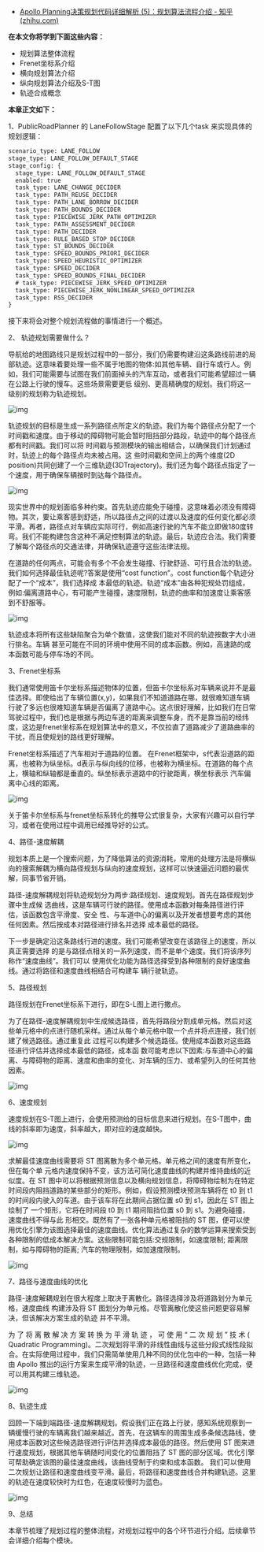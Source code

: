 - [Apollo Planning决策规划代码详细解析 (5)：规划算法流程介绍 - 知乎 (zhihu.com)](https://zhuanlan.zhihu.com/p/496018011)

**在本文你将学到下面这些内容：**

- 规划算法整体流程
- Frenet坐标系介绍
- 横向规划算法介绍
- 纵向规划算法介绍及S-T图
- 轨迹合成概念

**本章正文如下：**

1、PublicRoadPlanner 的 LaneFollowStage 配置了以下几个task 来实现具体的规划逻辑：

```protobuf
scenario_type: LANE_FOLLOW
stage_type: LANE_FOLLOW_DEFAULT_STAGE
stage_config: {
  stage_type: LANE_FOLLOW_DEFAULT_STAGE
  enabled: true
  task_type: LANE_CHANGE_DECIDER
  task_type: PATH_REUSE_DECIDER
  task_type: PATH_LANE_BORROW_DECIDER
  task_type: PATH_BOUNDS_DECIDER
  task_type: PIECEWISE_JERK_PATH_OPTIMIZER
  task_type: PATH_ASSESSMENT_DECIDER
  task_type: PATH_DECIDER
  task_type: RULE_BASED_STOP_DECIDER
  task_type: ST_BOUNDS_DECIDER
  task_type: SPEED_BOUNDS_PRIORI_DECIDER
  task_type: SPEED_HEURISTIC_OPTIMIZER
  task_type: SPEED_DECIDER
  task_type: SPEED_BOUNDS_FINAL_DECIDER
  # task_type: PIECEWISE_JERK_SPEED_OPTIMIZER
  task_type: PIECEWISE_JERK_NONLINEAR_SPEED_OPTIMIZER
  task_type: RSS_DECIDER
}
```

接下来将会对整个规划流程做的事情进行一个概述。

2、 轨迹规划需要做什么？

导航给的地图路线只是规划过程中的一部分，我们仍需要构建沿这条路线前进的局部轨迹。这意味着要处理一些不属于地图的物体:如其他车辆、自行车或行人。例如，我们可能需要与试图在我们前面掉头的汽车互动，或者我们可能希望超过一辆在公路上行驶的慢车。这些场景需要更低 级别、更高精确度的规划。我们将这一级别的规划称为轨迹规划。

![img](https://pic2.zhimg.com/80/v2-1eb01c8b04d465c9c9b1bba1c01b7a5d_720w.jpg)

轨迹规划的目标是生成一系列路径点所定义的轨迹。我们为每个路径点分配了一个时间戳和速度。由于移动的障碍物可能会暂时阻挡部分路段，轨迹中的每个路径点都有时间戳。我们可以将 时间戳与预测模块的输出相结合，以确保我们计划通过时，轨迹上的每个路径点均未被占用。这 些时间戳和空间上的两个维度(2D position)共同创建了一个三维轨迹(3DTrajectory)。我们还为每个路径点指定了一个速度，用于确保车辆按时到达每个路径点。

![img](https://pic1.zhimg.com/80/v2-0bd8ff046f080054df922195a0613c38_720w.jpg)

现实世界中的规划面临多种约束。首先轨迹应能免于碰撞，这意味着必须没有障碍物。其次，要让乘客感到舒适，所以路径点之间的过渡以及速度的任何变化都必须平滑。再者，路径点对车辆应实际可行，例如高速行驶的汽车不能立即做180度转弯。我们不能构建包含这种不满足控制算法的轨迹。最后，轨迹应合法。我们需要了解每个路径点的交通法律，并确保轨迹遵守这些法律法规。

在道路的任何两点，可能会有多个不会发生碰撞、行驶舒适、可行且合法的轨迹。我们如何选择最佳轨迹呢?答案是使用“cost function”。cost function每个轨迹分配了一个“成本”，我们选择成 本最低的轨迹。轨迹“成本”由各种犯规处罚组成，例如:偏离道路中心，有可能产生碰撞，速度限制，轨迹的曲率和加速度让乘客感到不舒服等。

![img](https://pic2.zhimg.com/80/v2-4cd99aa861c5deca1f75f33ce1aa6989_720w.jpg)

 轨迹成本将所有这些缺陷聚合为单个数值，这使我们能对不同的轨迹按数字大小进行排名。车辆 甚至可能在不同的环境中使用不同的成本函数。例如，高速路的成本函数可能与停车场的不同。

3、Frenet坐标系

我们通常使用笛卡尔坐标系描述物体的位置，但笛卡尔坐标系对车辆来说并不是最佳选择。即使给出了车辆位置(x,y)，如果我们不知道道路在哪，就很难知道车辆行驶了多远也很难知道车辆是否偏离了道路中心。这点很好理解，比如我们在日常驾驶过程中，我们也是根据与两边车道的距离来调整车身，而不是靠当前的经纬度，这边是frenet坐标系在规划算法中的意义，不仅拉直了道路减少了道路曲率的干扰，而且使规划的路线更好理解。

Frenet坐标系描述了汽车相对于道路的位置。 在Frenet框架中，s代表沿道路的距离，也被称为纵坐标。d表示与纵向线的位移，也被称为横坐标。在道路的每个点上，横轴和纵轴都是垂直的。纵坐标表示道路中的行驶距离，横坐标表示 汽车偏离中心线的距离。

![img](https://pic3.zhimg.com/80/v2-db5c2b2edd817df2b41fa91a7b130016_720w.jpg)

 关于笛卡尔坐标系与frenet坐标系转化的推导公式很复杂，大家有兴趣可以自行学习，或者在使用过程中调用已经推导好的公式。

4、路径-速度解耦

规划本质上是一个搜索问题，为了降低算法的资源消耗，常用的处理方法是将横纵向的搜索解耦为横向路径规划与纵向的速度规划，这样可以快速逼近问题的最优解，同事节省开销。

路径-速度解耦规划将轨迹规划分为两步:路径规划、速度规划。首先在路径规划步骤中生成候 选曲线，这是车辆可行驶的路径。使用成本函数对每条路径进行评估，该函数包含平滑度、安全 性、与车道中心的偏离以及开发者想要考虑的其他任何因素。然后按成本对路径进行排名并选择 成本最低的路径。

下一步是确定沿这条路线行进的速度。我们可能希望改变在该路径上的速度，所以真正需要选择 的是与路径点相关的一系列速度，而不是单个速度。我们将该序列称作“速度曲线”。我们可以 使用优化功能为路径选择受到各种限制的良好速度曲线。通过将路径和速度曲线相结合可构建车 辆行驶轨迹。

5、路径规划

路径规划在Frenet坐标系下进行，即在S-L图上进行撒点。

为了在路径-速度解耦规划中生成候选路径，首先将路段分割成单元格。然后对这些单元格中的点进行随机采样。通过从每个单元格中取一个点并将点连接，我们创建了候选路径。通过重复此 过程可以构建多个候选路径。使用成本函数对这些路径进行评估并选择成本最低的路径，成本函 数可能考虑以下因素:与车道中心的偏离、与障碍物的距离、速度和曲率的变化、对车辆的压力、或希望列入的任何其他因素。

![img](https://pic3.zhimg.com/80/v2-e93d2d35fa09272623afb0e5f3459432_720w.jpg)

6、速度规划

速度规划在S-T图上进行，会使用预测给的目标信息来进行规划。在S-T图中，曲线的斜率即为速度，斜率越大，即对应的速度越快。

![img](https://pic1.zhimg.com/80/v2-db5208b5e4dcafc084db163d7c85f8f8_720w.jpg)

 求解最佳速度曲线需要将 ST 图离散为多个单元格。单元格之间的速度有所变化，但在每个单 元格内速度保持不变，该方法可简化速度曲线的构建并维持曲线的近似度。在 ST 图中可以将根据预测信息以及横向规划信息，将障碍物绘制为在特定时间段内阻挡道路的某些部分的矩形。例如，假设预测模块预测车辆将在 t0 到 t1 的时间段内驶入的车道。由于该车将在此期间占据位置 s0 到 s1，因此在 ST 图上绘制了 一个矩形，它将在时间段 t0 到 t1 期间阻挡位置 s0 到 s1。为避免碰撞，速度曲线不得与此 形相交。既然有了一张各种单元格被阻挡的 ST 图，便可以使用优化引擎为该图选择最佳的速度曲线。优化算法通过复杂的数学运算来搜索受到各种限制的低成本解决方案。这些限制可能包括:交规限制，如速度限制; 距离限制，如与障碍物的距离; 汽车的物理限制，如加速度限制。

![img](https://pic4.zhimg.com/80/v2-248820cd5e9843f2d185b2c5ad084507_720w.jpg)

7、路径与速度曲线的优化

路径-速度解耦规划在很大程度上取决于离散化。路径选择涉及将道路划分为单元格，速度曲线 构建涉及将 ST 图划分为单元格。尽管离散化使这些问题更容易解决，但该解决方案生成的轨迹 并不平滑。

为 了 将 离 散 解 决 方 案 转 换 为 平 滑 轨 迹 ， 可 使 用 “ 二 次 规 划 ” 技 术 ( Quadratic Programming)。二次规划将平滑的非线性曲线与这些分段式线性段拟合。在实际使用过程中，我们只需简单使用几种不同的优化包中的一种，包括一种由 Apollo 推出的运行方案来生成平滑的轨迹，一旦路径和速度曲线优化完成，便可以用其构建三维轨迹。

![img](https://pic3.zhimg.com/80/v2-f161ab20bbf5bea690e68e355f3ca61e_720w.jpg)

8、轨迹生成

回顾一下端到端路径-速度解耦规划。假设我们正在路上行驶，感知系统观察到一辆缓慢行驶的车辆离我们越来越近。首先，在这辆车的周围生成多条候选路线，使用成本函数对这些候选路径进行评估并选择成本最低的路径。然后使用 ST 图来进行速度规划，根据其他车辆随时间变化的位置阻挡了 ST 图的部分区域。优化引擎可帮助确定该图的最佳速度曲线，该曲线受制于约束和成本函数。 我们可以使用二次规划让路径和速度曲线变平滑。最后，将路径和速度曲线合并构建轨迹。这里的轨迹在速度较快时为红色，在速度较慢时为蓝色。

![img](https://pic3.zhimg.com/80/v2-47e9c7b772d32d1754de70b74396544e_720w.jpg)

9、总结

本章节梳理了规划过程的整体流程，对规划过程中的各个环节进行介绍。后续章节会详细介绍每个模块。